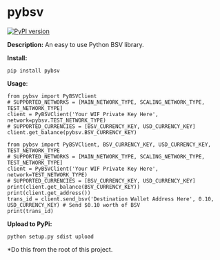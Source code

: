 # pybsv

[![PyPI version](https://badge.fury.io/py/pybsv.svg)](https://badge.fury.io/py/pybsv)

**Description:** An easy to use Python BSV library.

**Install:**
```
pip install pybsv
```

**Usage**:
```
from pybsv import PyBSVClient
# SUPPORTED_NETWORKS = [MAIN_NETWORK_TYPE, SCALING_NETWORK_TYPE, TEST_NETWORK_TYPE]
client = PyBSVClient('Your WIF Private Key Here', network=pybsv.TEST_NETWORK_TYPE)
# SUPPORTED_CURRENCIES = [BSV_CURRENCY_KEY, USD_CURRENCY_KEY]
client.get_balance(pybsv.BSV_CURRENCY_KEY)

from pybsv import PyBSVClient, BSV_CURRENCY_KEY, USD_CURRENCY_KEY, TEST_NETWORK_TYPE
# SUPPORTED_NETWORKS = [MAIN_NETWORK_TYPE, SCALING_NETWORK_TYPE, TEST_NETWORK_TYPE]
client = PyBSVClient('Your WIF Private Key Here', network=TEST_NETWORK_TYPE)
# SUPPORTED_CURRENCIES = [BSV_CURRENCY_KEY, USD_CURRENCY_KEY]
print(client.get_balance(BSV_CURRENCY_KEY))
print(client.get_address())
trans_id = client.send_bsv('Destination Wallet Address Here', 0.10, USD_CURRENCY_KEY) # Send $0.10 worth of BSV
print(trans_id)
```

**Upload to PyPi:**
```
python setup.py sdist upload
```
*Do this from the root of this project.
